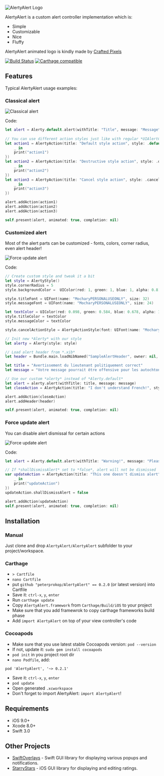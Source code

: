 ![AlertyAlert Logo](http://i.imgur.com/6CCBWTM.gif)

AlertyAlert is a custom alert controller implementation which is:
- Simple
- Customizable
- Nice
- Fluffy

AlertyAlert animated logo is kindly made by [Crafted Pixels](http://bit.ly/crftdpx)

[![Build Status](https://travis-ci.org/peterprokop/AlertyAlert.svg?branch=master)](https://travis-ci.org/peterprokop/AlertyAlert)
[![Carthage compatible](https://img.shields.io/badge/Carthage-compatible-4BC51D.svg?style=flat)](https://github.com/Carthage/Carthage)

## Features

Typical AlertyAlert usage examples:

### Classical alert

![Classical alert](http://i.imgur.com/ZySARNE.png)

Code:
```swift
let alert = Alerty.default.alert(withTitle: "Title", message: "Message")
            
// You can use different action styles just like with regular *UIAlertController*
let action1 = AlertyAction(title: "Default style action", style: .default, handler: {
    _ in
    print("action1")
})
let action2 = AlertyAction(title: "Destructive style action", style: .destructive, handler: {
    _ in
    print("action2")
})
let action3 = AlertyAction(title: "Cancel style action", style: .cancel, handler: {
    _ in
    print("action3")
})

alert.addAction(action1)
alert.addAction(action2)
alert.addAction(action3)

self.present(alert, animated: true, completion: nil)
```

### Customized alert
Most of the alert parts can be customized - fonts, colors, corner radius, even alert header!

![Force update alert](http://i.imgur.com/iR4SnZv.png)

Code:
```swift
// Create custom style and tweak it a bit
let style = AlertyStyle()
style.cornerRadius = 5
style.backgroundColor =  UIColor(red: 1, green: 1, blue: 1, alpha: 0.8)

style.titleFont = UIFont(name: "MocharyPERSONALUSEONLY", size: 32)
style.messageFont = UIFont(name: "MocharyPERSONALUSEONLY", size: 24)

let textColor = UIColor(red: 0.098, green: 0.584, blue: 0.678, alpha: 1)
style.titleColor = textColor
style.messageColor = textColor

style.cancelActionStyle = AlertyActionStyle(font: UIFont(name: "MocharyPERSONALUSEONLY", size: 18)!, tintColor: UIColor.brown)

// Init new *Alerty* with our style
let alerty = Alerty(style: style)

// Load alert header from *.xib*
let header = Bundle.main.loadNibNamed("SampleAlertHeader", owner: nil, options: nil)![0] as! UIView

let title = "Avertissement du lieutenant politiquement correct"
let message = "Votre message pourrait être offensive pour les autochtones de la région de Yamal.\nVeuillez corriger votre message."

// Use our custom *alerty* instead of *Alerty.default*
let alert = alerty.alert(withTitle: title, message: message)
let closeAction = AlertyAction(title: "I don't understand French!", style: .cancel, handler: nil)

alert.addAction(closeAction)
alert.addHeader(header)

self.present(alert, animated: true, completion: nil)
```

### Force update alert
You can disable alert dismissal for certain actions

![Force update alert](http://i.imgur.com/ft5HAWU.png)

Code:
```swift
let alert = Alerty.default.alert(withTitle: "Warning!", message: "Please update your application ASAP!")

// If *shallDismissAlert* set to *false*, alert will not be dismissed
var updateAction = AlertyAction(title: "This one doesn't dismiss alert", style: .default, handler: {
    _ in
    print("updateAction")
})
updateAction.shallDismissAlert = false

alert.addAction(updateAction)
self.present(alert, animated: true, completion: nil)
```

## Installation

### Manual
Just clone and drop `AlertyAlert/AlertyAlert` subfolder to your project/workspace.

### Carthage
* `> Cartfile`
* `nano Cartfile`
* put `github "peterprokop/AlertyAlert" == 0.2.0` (or latest version) into Cartfile
* Save it: `ctrl-x`, `y`, `enter`
* Run `carthage update`
* Copy `AlertyAlert.framework` from `Carthage/Build/iOS` to your project
* Make sure that you add framewrok to copy carthage frameworks build phase
* Add `import AlertyAlert` on top of your view controller's code

### Cocoapods
- Make sure that you use latest stable Cocoapods version: `pod --version`
- If not, update it: `sudo gem install cocoapods`
- `pod init` in you project root dir
- `nano Podfile`, add:

```
pod 'AlertyAlert', '~> 0.2.1'
``` 
- Save it: `ctrl-x`, `y`, `enter`
- `pod update`
- Open generated `.xcworkspace`
- Don't forget to import AlertyAlert: `import AlertyAlert`!

## Requirements

- iOS 9.0+
- Xcode 8.0+
- Swift 3.0

## Other Projects

- [SwiftOverlays](https://github.com/peterprokop/SwiftOverlays) - Swift GUI library for displaying various popups and notifications.
- [StarryStars](https://github.com/peterprokop/StarryStars) - iOS GUI library for displaying and editing ratings.

